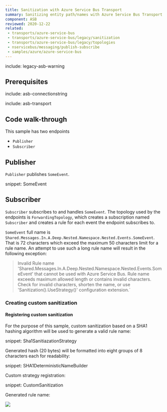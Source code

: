 ```yaml
---
title: Sanitization with Azure Service Bus Transport
summary: Sanitizing entity path/names with Azure Service Bus Transport.
component: ASB
reviewed: 2020-12-22
related:
 - transports/azure-service-bus
 - transports/azure-service-bus/legacy/sanitization
 - transports/azure-service-bus/legacy/topologies
 - nservicebus/messaging/publish-subscribe
 - samples/azure/azure-service-bus
---
```


include: legacy-asb-warning


## Prerequisites

include: asb-connectionstring


include: asb-transport


## Code walk-through

This sample has two endpoints

* `Publisher`
* `Subscriber`


## Publisher

`Publisher` publishes `SomeEvent`.

snippet: SomeEvent


## Subscriber

`Subscriber` subscribes to and handles `SomeEvent`. The topology used by the endpoints is `ForwardingTopology`, which creates a subscription named `Subscriber` and creates a rule for each event the endpoint subscribes to.

`SomeEvent` full name is `Shared.Messages.In.A.Deep.Nested.Namespace.Nested.Events.SomeEvent`. That is 72 characters which exceed the maximum 50 characters limit for a rule name. An attempt to use such a long rule name will result in the following exception:

> Invalid Rule name 'Shared.Messages.In.A.Deep.Nested.Namespace.Nested.Events.SomeEvent' that cannot be used with Azure Service Bus. Rule name exceeds maximum allowed length or contains invalid characters. Check for invalid characters, shorten the name, or use 'Sanitization().UseStrategy<ISanitizationStrategy>()' configuration extension.`


### Creating custom sanitization


#### Registering custom sanitization

For the purpose of this sample, custom sanitization based on a SHA1 hashing algorithm will be used to generate a valid rule name:

snippet: Sha1SanitiazationStrategy

Generated hash (20 bytes) will be formatted into eight groups of 8 characters each for readability:

snippet: SHA1DeterministicNameBuilder

Custom strategy registration:

snippet: CustomSanitization

Generated rule name:

![](images/rule.png)
